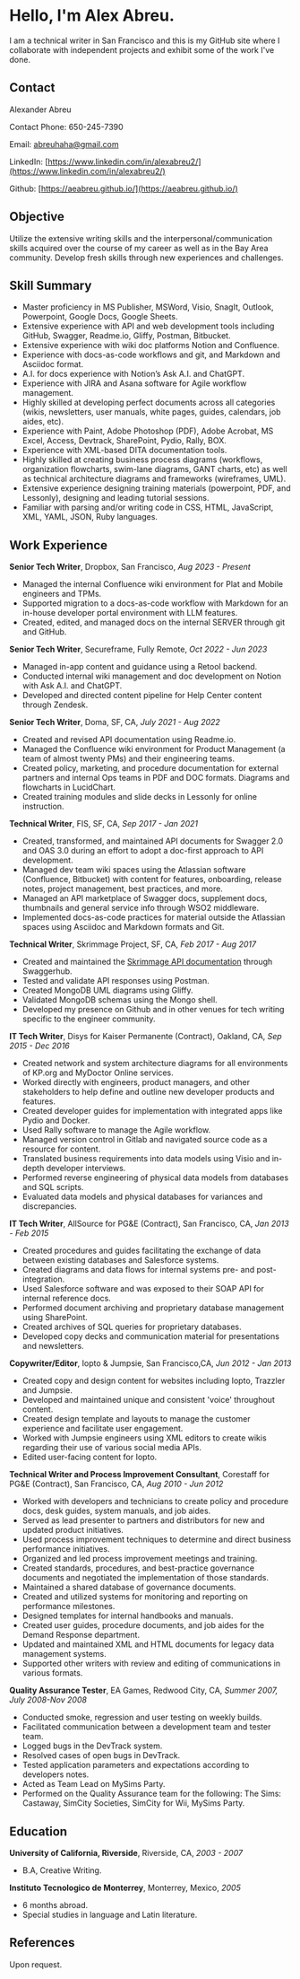 # Hello, I'm Alex Abreu. 

I am a technical writer in San Francisco and this is my GitHub site where I collaborate with independent projects and exhibit some of the work I've done.

## Contact

Alexander Abreu

Contact Phone: 650-245-7390

Email: abreuhaha@gmail.com

LinkedIn: [https://www.linkedin.com/in/alexabreu2/](https://www.linkedin.com/in/alexabreu2/)

Github: [https://aeabreu.github.io/](https://aeabreu.github.io/)

## Objective

Utilize the extensive writing skills and the interpersonal/communication skills acquired over the course of my career as well as in the Bay Area community. Develop fresh skills through new experiences and challenges.

## Skill Summary

+ Master proficiency in MS Publisher, MSWord, Visio, SnagIt, Outlook, Powerpoint, Google Docs, Google Sheets.
+ Extensive experience with API and web development tools including GitHub, Swagger, Readme.io, Gliffy, Postman, Bitbucket.
+ Extensive experience with wiki doc platforms Notion and Confluence.
+ Experience with docs-as-code workflows and git, and Markdown and Asciidoc format.
+ A.I. for docs experience with Notion’s Ask A.I. and ChatGPT.
+ Experience with JIRA and Asana software for Agile workflow management.
+ Highly skilled at developing perfect documents across all categories (wikis, newsletters, user manuals, white pages, guides, calendars, job aides, etc). 
+ Experience with Paint, Adobe Photoshop (PDF), Adobe Acrobat, MS Excel, Access, Devtrack, SharePoint, Pydio, Rally, BOX.
+ Experience with XML-based DITA documentation tools.
+ Highly skilled at creating business process diagrams (workflows, organization flowcharts, swim-lane diagrams, GANT charts, etc) as well as technical architecture diagrams and frameworks (wireframes, UML).
+ Extensive experience designing training materials (powerpoint, PDF, and Lessonly), designing and leading tutorial sessions.
+ Familiar with parsing and/or writing code in CSS, HTML, JavaScript, XML, YAML, JSON, Ruby languages.




## Work Experience

**Senior Tech Writer**, Dropbox, San Francisco, *Aug 2023 - Present*

+ Managed the internal Confluence wiki environment for Plat and Mobile engineers and TPMs.
+ Supported migration to a docs-as-code workflow with Markdown for an in-house developer portal environment with LLM features.
+ Created, edited, and managed docs on the internal SERVER through git and GitHub.

**Senior Tech Writer**, Secureframe,  Fully Remote, *Oct 2022 - Jun 2023*

+	Managed in-app content and guidance using a Retool backend.
+	Conducted internal wiki management and doc development on Notion with Ask A.I. and ChatGPT.
+	Developed and directed content pipeline for Help Center content through Zendesk.


**Senior Tech Writer**, Doma,	SF, CA,	*July 2021 - Aug 2022*

+ Created and revised API documentation using Readme.io.
+ Managed the Confluence wiki environment for Product Management (a team of almost twenty PMs) and their engineering teams.
+ Created policy, marketing, and procedure documentation for external partners and internal Ops teams in PDF and DOC formats. Diagrams and flowcharts in LucidChart.
+ Created training modules and slide decks in Lessonly for online instruction.

**Technical Writer**, FIS, SF, CA, *Sep 2017 - Jan 2021*

+	Created, transformed, and maintained API documents for Swagger 2.0 and OAS 3.0 during an effort to adopt a doc-first approach to API development.
+	Managed dev team wiki spaces using the Atlassian software (Confluence, Bitbucket) with content for features, onboarding, release notes, project management, best practices, and more.
+	Managed an API marketplace of Swagger docs, supplement docs, thumbnails and general service info through WSO2 middleware.
+	Implemented docs-as-code practices for material outside the Atlassian spaces using Asciidoc and Markdown formats and Git.


**Technical Writer**, Skrimmage Project, SF, CA, *Feb 2017 - Aug 2017* 

+ Created and maintained the [Skrimmage API documentation](https://app.swaggerhub.com/apis/skankbunnysquad/skrimmage/v1) through Swaggerhub.
+ Tested and validate API responses using Postman.
+ Created MongoDB UML diagrams using Gliffy.
+ Validated MongoDB schemas using the Mongo shell.
+ Developed my presence on Github and in other venues for tech writing specific to the engineer community.

**IT Tech Writer**, Disys for Kaiser Permanente (Contract), Oakland, CA, *Sep 2015 - Dec 2016*

+ Created network and system architecture diagrams for all environments of KP.org and MyDoctor Online services.
+ Worked directly with engineers, product managers, and other stakeholders to help define and outline new developer products and features.
+ Created developer guides for implementation with integrated apps like Pydio and Docker. 
+ Used Rally software to manage the Agile workflow.
+ Managed version control in Gitlab and navigated source code as a resource for content.
+ Translated business requirements into data models using Visio and in-depth developer interviews. 
+ Performed reverse engineering of physical data models from databases and SQL scripts.
+ Evaluated data models and physical databases for variances and discrepancies.

**IT Tech Writer**, AllSource for PG&E (Contract), San Francisco, CA, *Jan 2013 - Feb 2015*	

+ Created procedures and guides facilitating the exchange of data between existing databases and Salesforce systems.
+ Created diagrams and data flows for internal systems pre- and post-integration.
+ Used Salesforce software and was exposed to their SOAP API for internal reference docs.
+ Performed document archiving and proprietary database management using SharePoint.
+ Created archives of SQL queries for proprietary databases.
+ Developed copy decks and communication material for presentations and newsletters.

**Copywriter/Editor**, Iopto & Jumpsie, San Francisco,CA, _Jun 2012 - Jan 2013_	

+ Created copy and design content for websites including Iopto, Trazzler and Jumpsie.
+ Developed and maintained unique and consistent 'voice' throughout content.
+ Created design template and layouts to manage the customer experience and facilitate user engagement.
+ Worked with Jumpsie engineers using XML editors to create wikis regarding their use of various social media APIs.
+ Edited user-facing content for Iopto.


**Technical Writer and Process Improvement Consultant**, Corestaff for PG&E (Contract), San Francisco, CA, _Aug 2010 - Jun 2012_

+ Worked with developers and technicians to create policy and procedure docs, desk guides, system manuals, and job aides.
+ Served as lead presenter to partners and distributors for new and updated product initiatives.
+ Used process improvement techniques to determine and direct business performance initiatives.
+ Organized and led process improvement meetings and training.
+ Created standards, procedures, and best-practice governance documents and negotiated the implementation of those standards. 
+ Maintained a shared database of governance documents.
+ Created and utilized systems for monitoring and reporting on performance milestones.    
+ Designed templates for internal handbooks and manuals.  
+ Created user guides, procedure documents, and job aides for the Demand Response department.
+ Updated and maintained XML and HTML documents for legacy data management systems.
+ Supported other writers with review and editing of communications in various formats.

**Quality Assurance Tester**, EA Games, Redwood City, CA, _Summer 2007, July 2008-Nov 2008_

+ Conducted smoke, regression and user testing on weekly builds.
+ Facilitated communication between a development team and tester team.
+ Logged bugs in the DevTrack system.
+ Resolved cases of open bugs in DevTrack.
+ Tested application parameters and expectations according to developers notes.
+ Acted as Team Lead on MySims Party.
+ Performed on the Quality Assurance team for the following: The Sims: Castaway, SimCity Societies, SimCity for Wii, MySims Party.



## Education

**University of California, Riverside**, Riverside, CA, _2003 - 2007_

+ B.A, Creative Writing.

**Instituto Tecnologico de Monterrey**, Monterrey, Mexico, _2005_

+ 6 months abroad.
+ Special studies in language and Latin literature.

## References

Upon request.
